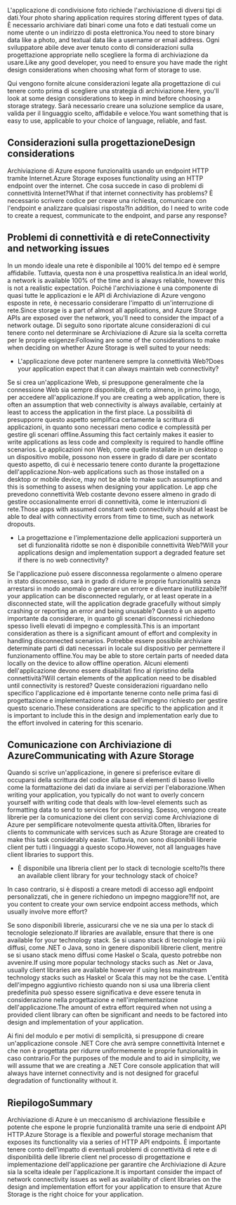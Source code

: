 <span data-ttu-id="c44bb-101">L'applicazione di condivisione foto richiede l'archiviazione di diversi tipi di dati.</span><span class="sxs-lookup"><span data-stu-id="c44bb-101">Your photo sharing application requires storing different types of data.</span></span> <span data-ttu-id="c44bb-102">È necessario archiviare dati binari come una foto e dati testuali come un nome utente o un indirizzo di posta elettronica.</span><span class="sxs-lookup"><span data-stu-id="c44bb-102">You need to store binary data like a photo, and textual data like a username or email address.</span></span> <span data-ttu-id="c44bb-103">Ogni sviluppatore abile deve aver tenuto conto di considerazioni sulla progettazione appropriate nello scegliere la forma di archiviazione da usare.</span><span class="sxs-lookup"><span data-stu-id="c44bb-103">Like any good developer, you need to ensure you have made the right design considerations when choosing what form of storage to use.</span></span>

<span data-ttu-id="c44bb-104">Qui vengono fornite alcune considerazioni legate alla progettazione di cui tenere conto prima di scegliere una strategia di archiviazione.</span><span class="sxs-lookup"><span data-stu-id="c44bb-104">Here, you'll look at some design considerations to keep in mind before choosing a storage strategy.</span></span> <span data-ttu-id="c44bb-105">Sarà necessario creare una soluzione semplice da usare, valida per il linguaggio scelto, affidabile e veloce.</span><span class="sxs-lookup"><span data-stu-id="c44bb-105">You want something that is easy to use, applicable to your choice of language, reliable, and fast.</span></span>

## <a name="design-considerations"></a><span data-ttu-id="c44bb-106">Considerazioni sulla progettazione</span><span class="sxs-lookup"><span data-stu-id="c44bb-106">Design considerations</span></span>

<span data-ttu-id="c44bb-107">Archiviazione di Azure espone funzionalità usando un endpoint HTTP tramite Internet.</span><span class="sxs-lookup"><span data-stu-id="c44bb-107">Azure Storage exposes functionality using an HTTP endpoint over the internet.</span></span> <span data-ttu-id="c44bb-108">Che cosa succede in caso di problemi di connettività Internet?</span><span class="sxs-lookup"><span data-stu-id="c44bb-108">What if that internet connectivity has problems?</span></span> <span data-ttu-id="c44bb-109">È necessario scrivere codice per creare una richiesta, comunicare con l'endpoint e analizzare qualsiasi risposta?</span><span class="sxs-lookup"><span data-stu-id="c44bb-109">In addition, do I need to write code to create a request, communicate to the endpoint, and parse any response?</span></span>

## <a name="connectivity-and-networking-issues"></a><span data-ttu-id="c44bb-110">Problemi di connettività e di rete</span><span class="sxs-lookup"><span data-stu-id="c44bb-110">Connectivity and networking issues</span></span>

<span data-ttu-id="c44bb-111">In un mondo ideale una rete è disponibile al 100% del tempo ed è sempre affidabile. Tuttavia, questa non è una prospettiva realistica.</span><span class="sxs-lookup"><span data-stu-id="c44bb-111">In an ideal world, a network is available 100% of the time and is always reliable, however this is not a realistic expectation.</span></span> <span data-ttu-id="c44bb-112">Poiché l'archiviazione è una componente di quasi tutte le applicazioni e le API di Archiviazione di Azure vengono esposte in rete, è necessario considerare l'impatto di un'interruzione di rete.</span><span class="sxs-lookup"><span data-stu-id="c44bb-112">Since storage is a part of almost all applications, and Azure Storage APIs are exposed over the network, you'll need to consider the impact of a network outage.</span></span> <span data-ttu-id="c44bb-113">Di seguito sono riportate alcune considerazioni di cui tenere conto nel determinare se Archiviazione di Azure sia la scelta corretta per le proprie esigenze:</span><span class="sxs-lookup"><span data-stu-id="c44bb-113">Following are some of the considerations to make when deciding on whether Azure Storage is well suited to your needs:</span></span>

* <span data-ttu-id="c44bb-114">L'applicazione deve poter mantenere sempre la connettività Web?</span><span class="sxs-lookup"><span data-stu-id="c44bb-114">Does your application expect that it can always maintain web connectivity?</span></span>

<span data-ttu-id="c44bb-115">Se si crea un'applicazione Web, si presuppone generalmente che la connessione Web sia sempre disponibile, di certo almeno, in primo luogo, per accedere all'applicazione.</span><span class="sxs-lookup"><span data-stu-id="c44bb-115">If you are creating a web application, there is often an assumption that web connectivity is always available, certainly at least to access the application in the first place.</span></span> <span data-ttu-id="c44bb-116">La possibilità di presupporre questo aspetto semplifica certamente la scrittura di applicazioni, in quanto sono necessari meno codice e complessità per gestire gli scenari offline.</span><span class="sxs-lookup"><span data-stu-id="c44bb-116">Assuming this fact certainly makes it easier to write applications as less code and complexity is required to handle offline scenarios.</span></span> <span data-ttu-id="c44bb-117">Le applicazioni non Web, come quelle installate in un desktop o un dispositivo mobile, possono non essere in grado di dare per scontato questo aspetto, di cui è necessario tenere conto durante la progettazione dell'applicazione.</span><span class="sxs-lookup"><span data-stu-id="c44bb-117">Non-web applications such as those installed on a desktop or mobile device, may not be able to make such assumptions and this is something to assess when designing your application.</span></span> <span data-ttu-id="c44bb-118">Le app che prevedono connettività Web costante devono essere almeno in grado di gestire occasionalmente errori di connettività, come le interruzioni di rete.</span><span class="sxs-lookup"><span data-stu-id="c44bb-118">Those apps with assumed constant web connectivity should at least be able to deal with connectivity errors from time to time, such as network dropouts.</span></span>

* <span data-ttu-id="c44bb-119">La progettazione e l'implementazione delle applicazioni supporterà un set di funzionalità ridotte se non è disponibile connettività Web?</span><span class="sxs-lookup"><span data-stu-id="c44bb-119">Will your applications design and implementation support a degraded feature set if there is no web connectivity?</span></span>

<span data-ttu-id="c44bb-120">Se l'applicazione può essere disconnessa regolarmente o almeno operare in stato disconnesso, sarà in grado di ridurre le proprie funzionalità senza arrestarsi in modo anomalo o generare un errore e diventare inutilizzabile?</span><span class="sxs-lookup"><span data-stu-id="c44bb-120">If your application can be disconnected regularly, or at least operate in a disconnected state, will the application degrade gracefully without simply crashing or reporting an error and being unusable?</span></span> <span data-ttu-id="c44bb-121">Questo è un aspetto importante da considerare, in quanto gli scenari disconnessi richiedono spesso livelli elevati di impegno e complessità.</span><span class="sxs-lookup"><span data-stu-id="c44bb-121">This is an important consideration as there is a significant amount of effort and complexity in handling disconnected scenarios.</span></span> <span data-ttu-id="c44bb-122">Potrebbe essere possibile archiviare determinate parti di dati necessari in locale sul dispositivo per permettere il funzionamento offline.</span><span class="sxs-lookup"><span data-stu-id="c44bb-122">You may be able to store certain parts of needed data locally on the device to allow offline operation.</span></span> <span data-ttu-id="c44bb-123">Alcuni elementi dell'applicazione devono essere disabilitati fino al ripristino della connettività?</span><span class="sxs-lookup"><span data-stu-id="c44bb-123">Will certain elements of the application need to be disabled until connectivity is restored?</span></span> <span data-ttu-id="c44bb-124">Queste considerazioni riguardano nello specifico l'applicazione ed è importante tenerne conto nelle prima fasi di progettazione e implementazione a causa dell'impegno richiesto per gestire questo scenario.</span><span class="sxs-lookup"><span data-stu-id="c44bb-124">These considerations are specific to the application and it is important to include this in the design and implementation early due to the effort involved in catering for this scenario.</span></span>

## <a name="communicating-with-azure-storage"></a><span data-ttu-id="c44bb-125">Comunicazione con Archiviazione di Azure</span><span class="sxs-lookup"><span data-stu-id="c44bb-125">Communicating with Azure Storage</span></span>

<span data-ttu-id="c44bb-126">Quando si scrive un'applicazione, in genere si preferisce evitare di occuparsi della scrittura del codice alla base di elementi di basso livello come la formattazione dei dati da inviare ai servizi per l'elaborazione.</span><span class="sxs-lookup"><span data-stu-id="c44bb-126">When writing your application, you typically do not want to overly concern yourself with writing code that deals with low-level elements such as formatting data to send to services for processing.</span></span> <span data-ttu-id="c44bb-127">Spesso, vengono create librerie per la comunicazione dei client con servizi come Archiviazione di Azure per semplificare notevolmente questa attività.</span><span class="sxs-lookup"><span data-stu-id="c44bb-127">Often, libraries for clients to communicate with services such as Azure Storage are created to make this task considerably easier.</span></span> <span data-ttu-id="c44bb-128">Tuttavia, non sono disponibili librerie client per tutti i linguaggi a questo scopo.</span><span class="sxs-lookup"><span data-stu-id="c44bb-128">However, not all languages have client libraries to support this.</span></span>

* <span data-ttu-id="c44bb-129">È disponibile una libreria client per lo stack di tecnologie scelto?</span><span class="sxs-lookup"><span data-stu-id="c44bb-129">Is there an available client library for your technology stack of choice?</span></span>

<span data-ttu-id="c44bb-130">In caso contrario, si è disposti a creare metodi di accesso agli endpoint personalizzati, che in genere richiedono un impegno maggiore?</span><span class="sxs-lookup"><span data-stu-id="c44bb-130">If not, are you content to create your own service endpoint access methods, which usually involve more effort?</span></span>

<span data-ttu-id="c44bb-131">Se sono disponibili librerie, assicurarsi che ve ne sia una per lo stack di tecnologie selezionato.</span><span class="sxs-lookup"><span data-stu-id="c44bb-131">If libraries are available, ensure that there is one available for your technology stack.</span></span> <span data-ttu-id="c44bb-132">Se si usano stack di tecnologie tra i più diffusi, come .NET o Java, sono in genere disponibili librerie client, mentre se si usano stack meno diffusi come Haskel o Scala, questo potrebbe non avvenire.</span><span class="sxs-lookup"><span data-stu-id="c44bb-132">If using more popular technology stacks such as .Net or Java, usually client libraries are available however if using less mainstream technology stacks such as Haskel or Scala this may not be the case.</span></span> <span data-ttu-id="c44bb-133">L'entità dell'impegno aggiuntivo richiesto quando non si usa una libreria client predefinita può spesso essere significativa e deve essere tenuta in considerazione nella progettazione e nell'implementazione dell'applicazione.</span><span class="sxs-lookup"><span data-stu-id="c44bb-133">The amount of extra effort required when not using a provided client library can often be significant and needs to be factored into design and implementation of your application.</span></span>

<span data-ttu-id="c44bb-134">Ai fini del modulo e per motivi di semplicità, si presuppone di creare un'applicazione console .NET Core che avrà sempre connettività Internet e che non è progettata per ridurre uniformemente le proprie funzionalità in caso contrario.</span><span class="sxs-lookup"><span data-stu-id="c44bb-134">For the purposes of the module and to aid in simplicity, we will assume that we are creating a .NET Core console application that will always have internet connectivity and is not designed for graceful degradation of functionality without it.</span></span>

## <a name="summary"></a><span data-ttu-id="c44bb-135">Riepilogo</span><span class="sxs-lookup"><span data-stu-id="c44bb-135">Summary</span></span>

<span data-ttu-id="c44bb-136">Archiviazione di Azure è un meccanismo di archiviazione flessibile e potente che espone le proprie funzionalità tramite una serie di endpoint API HTTP.</span><span class="sxs-lookup"><span data-stu-id="c44bb-136">Azure Storage is a flexible and powerful storage mechanism that exposes its functionality via a series of HTTP API endpoints.</span></span> <span data-ttu-id="c44bb-137">È importante tenere conto dell'impatto di eventuali problemi di connettività di rete e di disponibilità delle librerie client nel processo di progettazione e implementazione dell'applicazione per garantire che Archiviazione di Azure sia la scelta ideale per l'applicazione.</span><span class="sxs-lookup"><span data-stu-id="c44bb-137">It is important consider the impact of network connectivity issues as well as availability of client libraries on the design and implementation effort for your application to ensure that Azure Storage is the right choice for your application.</span></span>


